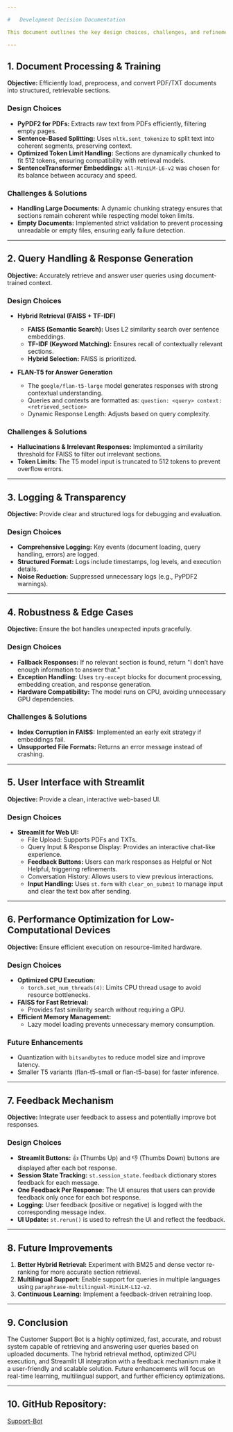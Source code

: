 ```yaml
---

#   Development Decision Documentation

This document outlines the key design choices, challenges, and refinements made during the development of the Customer Support Bot. The final implementation prioritizes accuracy, adaptability, and robustness while adhering to Python best practices. It also considers performance optimization for low-computation devices.

---
```


##   1. Document Processing & Training

**Objective:** Efficiently load, preprocess, and convert PDF/TXT documents into structured, retrievable sections.

###   Design Choices

* **PyPDF2 for PDFs:** Extracts raw text from PDFs efficiently, filtering empty pages.
* **Sentence-Based Splitting:** Uses `nltk.sent_tokenize` to split text into coherent segments, preserving context.
* **Optimized Token Limit Handling:** Sections are dynamically chunked to fit 512 tokens, ensuring compatibility with retrieval models.
* **SentenceTransformer Embeddings:** `all-MiniLM-L6-v2` was chosen for its balance between accuracy and speed.

###   Challenges & Solutions

* **Handling Large Documents:** A dynamic chunking strategy ensures that sections remain coherent while respecting model token limits.
* **Empty Documents:** Implemented strict validation to prevent processing unreadable or empty files, ensuring early failure detection.

---

##   2. Query Handling & Response Generation

**Objective:** Accurately retrieve and answer user queries using document-trained context.

###   Design Choices

* **Hybrid Retrieval (FAISS + TF-IDF)**
    * **FAISS (Semantic Search):** Uses L2 similarity search over sentence embeddings.
    * **TF-IDF (Keyword Matching):** Ensures recall of contextually relevant sections.
    * **Hybrid Selection:** FAISS is prioritized.

* **FLAN-T5 for Answer Generation**
    * The `google/flan-t5-large` model generates responses with strong contextual understanding.
    * Queries and contexts are formatted as: `question: <query> context: <retrieved_section>`
    * Dynamic Response Length: Adjusts based on query complexity.

###   Challenges & Solutions

* **Hallucinations & Irrelevant Responses:** Implemented a similarity threshold for FAISS to filter out irrelevant sections.
* **Token Limits:** The T5 model input is truncated to 512 tokens to prevent overflow errors.

---

##   3. Logging & Transparency

**Objective:** Provide clear and structured logs for debugging and evaluation.

###   Design Choices

* **Comprehensive Logging:** Key events (document loading, query handling, errors) are logged.
* **Structured Format:** Logs include timestamps, log levels, and execution details.
* **Noise Reduction:** Suppressed unnecessary logs (e.g., PyPDF2 warnings).

---

##   4. Robustness & Edge Cases

**Objective:** Ensure the bot handles unexpected inputs gracefully.

###   Design Choices

* **Fallback Responses:** If no relevant section is found, return "I don’t have enough information to answer that."
* **Exception Handling:** Uses `try-except` blocks for document processing, embedding creation, and response generation.
* **Hardware Compatibility:** The model runs on CPU, avoiding unnecessary GPU dependencies.

###   Challenges & Solutions

* **Index Corruption in FAISS:** Implemented an early exit strategy if embeddings fail.
* **Unsupported File Formats:** Returns an error message instead of crashing.

---

##   5. User Interface with Streamlit

**Objective:** Provide a clean, interactive web-based UI.

###   Design Choices

* **Streamlit for Web UI:**
    * File Upload: Supports PDFs and TXTs.
    * Query Input & Response Display: Provides an interactive chat-like experience.
    * **Feedback Buttons:** Users can mark responses as Helpful or Not Helpful, triggering refinements.
    * Conversation History: Allows users to view previous interactions.
    * **Input Handling:** Uses `st.form` with `clear_on_submit` to manage input and clear the text box after sending.

---

##   6. Performance Optimization for Low-Computational Devices

**Objective:** Ensure efficient execution on resource-limited hardware.

###   Design Choices

* **Optimized CPU Execution:**
    * `torch.set_num_threads(4)`: Limits CPU thread usage to avoid resource bottlenecks.
* **FAISS for Fast Retrieval:**
    * Provides fast similarity search without requiring a GPU.
* **Efficient Memory Management:**
    * Lazy model loading prevents unnecessary memory consumption.

###   Future Enhancements

* Quantization with `bitsandbytes` to reduce model size and improve latency.
* Smaller T5 variants (flan-t5-small or flan-t5-base) for faster inference.

---

##   7. Feedback Mechanism

**Objective:** Integrate user feedback to assess and potentially improve bot responses.

###   Design Choices

* **Streamlit Buttons:** 👍 (Thumbs Up) and 👎 (Thumbs Down) buttons are displayed after each bot response.
* **Session State Tracking:** `st.session_state.feedback` dictionary stores feedback for each message.
* **One Feedback Per Response:** The UI ensures that users can provide feedback only once for each bot response.
* **Logging:** User feedback (positive or negative) is logged with the corresponding message index.
* **UI Update:** `st.rerun()` is used to refresh the UI and reflect the feedback.

---

##   8. Future Improvements

1.  **Better Hybrid Retrieval:** Experiment with BM25 and dense vector re-ranking for more accurate section retrieval.
2.  **Multilingual Support:** Enable support for queries in multiple languages using `paraphrase-multilingual-MiniLM-L12-v2`.
3.  **Continuous Learning:** Implement a feedback-driven retraining loop.

---

##   9. Conclusion

The Customer Support Bot is a highly optimized, fast, accurate, and robust system capable of retrieving and answering user queries based on uploaded documents. The hybrid retrieval method, optimized CPU execution, and Streamlit UI integration with a feedback mechanism make it a user-friendly and scalable solution. Future enhancements will focus on real-time learning, multilingual support, and further efficiency optimizations.

---

##   10. GitHub Repository:

[Support-Bot](https://github.com/sanjay-venkat/Support-Bot)
